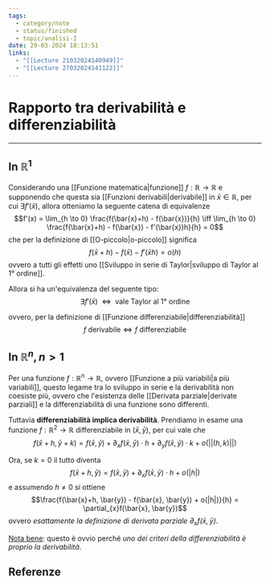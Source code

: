 ```yaml
---
tags:
  - category/note
  - status/finished
  - topic/analisi-I
date: 29-03-2024 18:13:51
links:
  - "[[Lecture 21032024140949]]"
  - "[[Lecture 27032024141122]]"
---
```

# Rapporto tra derivabilità e differenziabilità
---
## In $\mathbb{R}^{1}$
Considerando una [[Funzione matematica|funzione]] $f: \mathbb{R} \to \mathbb{R}$ e supponendo che questa sia [[Funzioni derivabili|derivabile]] in $\bar{x} \in \mathbb{R}$, per cui $\exists f'(\bar{x})$, allora otteniamo la seguente catena di equivalenze
$$f'(x) = \lim_{h \to 0} \frac{f(\bar{x}+h) - f(\bar{x})}{h} \iff \lim_{h \to 0} \frac{f(\bar{x}+h) - f(\bar{x}) - f'(\bar{x})h}{h} = 0$$
che per la definizione di [[O-piccolo|o-piccolo]] significa
$$f(\bar{x}+h) - f(\bar{x}) - f'(\bar{x}h) = o(h)$$
ovvero a tutti gli effetti uno [[Sviluppo in serie di Taylor|sviluppo di Taylor al 1° ordine]].

Allora si ha un'equivalenza del seguente tipo:
$$\exists f'(\bar{x}) \ \ \iff \ \ \text{vale Taylor al 1° ordine}$$

ovvero, per la definizione di [[Funzione differenziabile|differenziabilità]]
$$f \text{ derivabile} \iff f \text{ differenziabile}$$

## In $\mathbb{R}^{n}, n > 1$
Per una funzione $f: \mathbb{R}^{n} \to \mathbb{R}$, ovvero [[Funzione a più variabili|a più variabili]], questo legame tra lo sviluppo in serie e la derivabilità non coesiste più, ovvero che l'esistenza delle [[Derivata parziale|derivate parziali]] e la differenziabilità di una funzione sono differenti.

Tuttavia **differenziabilità implica derivabilità**. Prendiamo in esame una funzione $f: \mathbb{R}^{2} \to \mathbb{R}$ differenziabile in $(\bar{x}, \bar{y})$, per cui vale che
$$f(\bar{x} + h, \bar{y} + k) = f(\bar{x}, \bar{y}) + \partial_{x}f(\bar{x}, \bar{y}) \cdot h + \partial_{y}f(\bar{x}, \bar{y}) \cdot k + o(||(h, k)||)$$

Ora, se $k = 0$ il tutto diventa
$$f(\bar{x} + h, \bar{y}) = f(\bar{x}, \bar{y}) + \partial_{x}f(\bar{x}, \bar{y}) \cdot h + o(|h|)$$
e assumendo $h \neq 0$ si ottiene
$$\frac{f(\bar{x}+h, \bar{y}) - f(\bar{x}, \bar{y}) + o(|h|)}{h} = \partial_{x}f(\bar{x}, \bar{y})$$
ovvero _esattamente la definizione di derivata parziale $\partial_{x}f(\bar{x}, \bar{y})$_.

<u>Nota bene</u>: questo è ovvio perché _uno dei criteri della differenziabilità è proprio la derivabilità_.

## Referenze